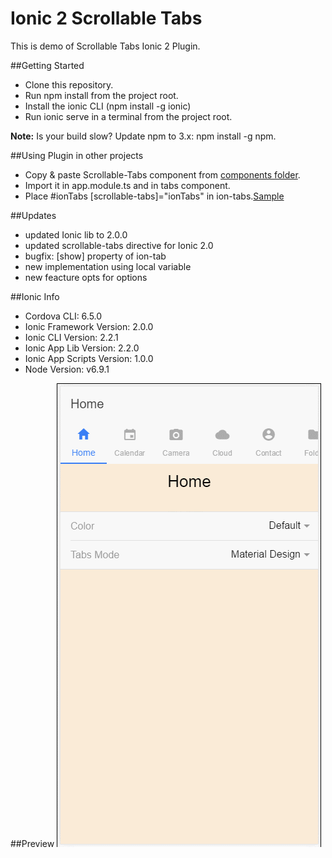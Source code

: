 # Ionic 2 Scrollable Tabs

This is demo of Scrollable Tabs Ionic 2 Plugin.


##Getting Started

* Clone this repository.
* Run npm install from the project root.
* Install the ionic CLI (npm install -g ionic)
* Run ionic serve in a terminal from the project root.

**Note:** Is your build slow? Update npm to 3.x: npm install -g npm.

##Using Plugin in other projects

* Copy & paste Scrollable-Tabs component from <a href='/src/components/'>components folder</a>.
* Import it in app.module.ts and in tabs component.
* Place  #ionTabs [scrollable-tabs]="ionTabs" in ion-tabs.<a href='/src/pages/tabs/tabs.html'>Sample</a>

##Updates

* updated Ionic lib to 2.0.0
* updated scrollable-tabs directive for Ionic 2.0
* bugfix: [show] property of ion-tab
* new implementation using local variable
* new feacture opts for options

##Ionic Info

* Cordova CLI: 6.5.0
* Ionic Framework Version: 2.0.0
* Ionic CLI Version: 2.2.1
* Ionic App Lib Version: 2.2.0
* Ionic App Scripts Version: 1.0.0
* Node Version: v6.9.1


##Preview
 ![](/resources/Gifs/Ionic2-ScrollableTabs_demo.gif)
